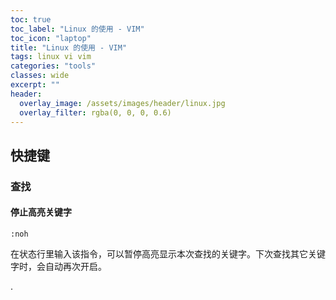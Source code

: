 ```yaml
---
toc: true
toc_label: "Linux 的使用 - VIM"
toc_icon: "laptop"
title: "Linux 的使用 - VIM"
tags: linux vi vim
categories: "tools"
classes: wide
excerpt: ""
header:
  overlay_image: /assets/images/header/linux.jpg
  overlay_filter: rgba(0, 0, 0, 0.6)
---
```




## 快捷键


### 查找

#### 停止高亮关键字

`:noh`

在状态行里输入该指令，可以暂停高亮显示本次查找的关键字。下次查找其它关键字时，会自动再次开启。

























.
